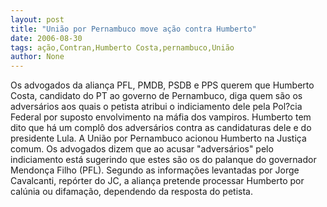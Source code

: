 ```yaml
---
layout: post
title: "União por Pernambuco move ação contra Humberto"
date: 2006-08-30
tags: ação,Contran,Humberto Costa,pernambuco,União
author: None
---
```

Os advogados da aliança PFL, PMDB, PSDB e PPS querem que Humberto Costa, candidato do PT ao governo de Pernambuco, diga quem são os adversários aos quais o petista atribui o indiciamento dele pela Pol?cia Federal por suposto envolvimento na máfia dos vampiros.
Humberto tem dito que há um complô dos adversários contra as candidaturas dele e do presidente Lula.
A União por Pernambuco acionou Humberto na Justiça comum. Os advogados dizem que ao acusar \"adversários\" pelo indiciamento está sugerindo que estes são os do palanque do governador Mendonça Filho (PFL).
Segundo as informações levantadas por Jorge Cavalcanti, repórter do JC,&nbsp;a aliança&nbsp;pretende processar Humberto por calúnia ou difamação, dependendo da resposta do petista. 